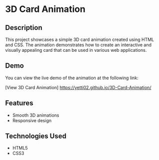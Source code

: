 # 3D Card Animation  

## Description  

This project showcases a simple 3D card animation created using HTML and CSS. The animation demonstrates how to create an interactive and visually appealing card that can be used in various web applications.  

## Demo  

You can view the live demo of the animation at the following link:  

[View 3D Card Animation] https://yetti02.github.io/3D-Card-Animation/

## Features  

- Smooth 3D animations  
- Responsive design  

## Technologies Used  

- HTML5  
- CSS3  

